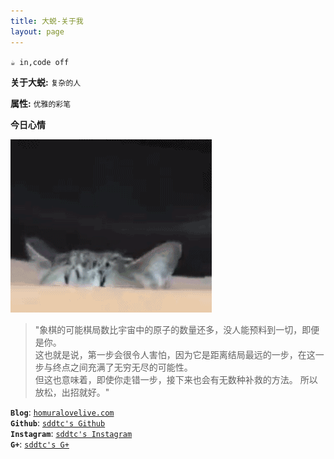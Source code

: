 ```yaml
---
title: 大蜕-关于我
layout: page
---
```



`☕️ in,code off`

**关于大蜕:**  `复杂的人`  

**属性:**  `优雅的彩笔`  

**今日心情**    

![Sddtc-Today](/media/img/soul/yiya.gif)

> "象棋的可能棋局数比宇宙中的原子的数量还多，没人能预料到一切，即便是你。  
这也就是说，第一步会很令人害怕，因为它是距离结局最远的一步，在这一步与终点之间充满了无穷无尽的可能性。  
但这也意味着，即使你走错一步，接下来也会有无数种补救的方法。
所以放松，出招就好。"

**`Blog`**:      [`homuralovelive.com`](https://homuralovelive.com)  
**`Github`**:    [`sddtc's Github`](https://github.com/sddtc)  
**`Instagram`**: [`sddtc's Instagram`](https://www.instagram.com/sddtc_ch)  
**`G+`**:        [`sddtc's G+`](https://plus.google.com/u/0/112768245818888919813)
